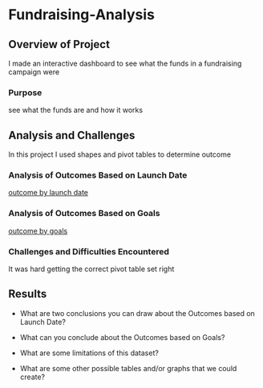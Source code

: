 # Fundraising-Analysis
## Overview of Project
I made an interactive dashboard to see what the funds in a fundraising campaign were
### Purpose
see what the funds are and how it works
## Analysis and Challenges
In this project I used shapes and pivot tables to determine outcome

### Analysis of Outcomes Based on Launch Date
[outcome by launch date](resource/outcomes_id.png)
### Analysis of Outcomes Based on Goals
[outcome by goals](resource/outcomes_goal.png)
### Challenges and Difficulties Encountered
It was hard getting the correct pivot table set right
## Results

- What are two conclusions you can draw about the Outcomes based on Launch Date?

- What can you conclude about the Outcomes based on Goals?

- What are some limitations of this dataset?

- What are some other possible tables and/or graphs that we could create?
 
